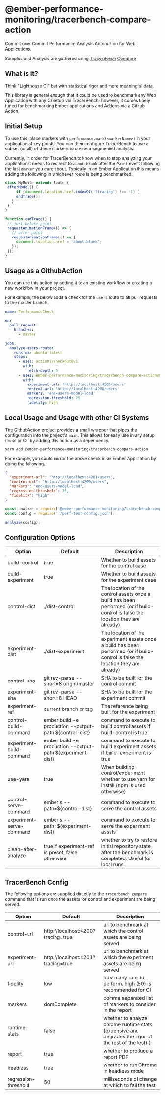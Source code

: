 # @ember-performance-monitoring/tracerbench-compare-action

Commit over Commit Performance Analysis Automation for Web Applications.

Samples and Analysis are gathered using [TracerBench](https://github.com/TracerBench/tracerbench) [Compare](https://github.com/TracerBench/tracerbench/tree/master/packages/cli#tracerbench-compare)

## What is it?

Think "Lighthouse CI" but with statistical rigor and more meaningful data.

This library is general enough that it could be used to benchmark any Web
 Application with any CI setup via TracerBench; however, it comes 
 finely tuned for benchmarking Ember applications and Addons via a 
 Github Action.

## Initial Setup

To use this, place markers with `performance.mark(<markerName>)` in your 
application at key points. You can then configure TracerBench to use a
subset (or all) of these markers to create a segmented analysis.

Currently, in order for TracerBench to know when to stop analyzing your application
 it needs to redirect to `about:blank` after the `Paint` event following the last 
 `marker` you care about. Typically in an Ember Application this means adding the
 following in whichever route is being benchmarked.

 ```ts
class MyRoute extends Route {
  afterModel() {
      if (document.location.href.indexOf('?tracing') !== -1) {
      endTrace();
    }
  }
}

 function endTrace() {
  // just before paint
  requestAnimationFrame(() => {
    // after paint
    requestAnimationFrame(() => {
      document.location.href = 'about:blank';
    });
  });
}
```

## Usage as a GithubAction

You can use this action by adding it to an existing workflow
 or creating a new workflow in your project.

For example, the below adds a check for the `users` route to all
 pull requests to the master branch.

```yml
name: PerformanceCheck

on:
  pull_request:
    branches:
      - master

jobs:
  analyze-users-route:
    runs-on: ubuntu-latest
    steps:
      - uses: actions/checkout@v1
        with:
          fetch-depth: 0
      - uses: ember-performance-monitoring/tracerbench-compare-action@master
        with:
          experiment-url: 'http://localhost:4201/users'
          control-url: 'http://localhost:4200/users'
          markers: 'end-users-model-load'
          regression-threshold: 25
          fidelity: high
```

## Local Usage and Usage with other CI Systems

The GithubAction project provides a small wrapper that pipes
 the configuration into the project's `main`. This allows for easy use in any 
 setup (local or CI) by adding this action as a dependency.

 ```cli
 yarn add @ember-performance-monitoring/tracerbench-compare-action
 ```

For example, you could mirror the above check in an Ember Application by doing the following.

```json
{
  "experiment-url": "http://localhost:4201/users",
  "control-url": "http://localhost:4200/users",
  "markers": "end-users-model-load",
  "regression-threshold": 25,
  "fidelity": "high"
}
```

```js
const analyze = require('@ember-performance-monitoring/tracerbench-compare-action');
const config = require('./perf-test-config.json');

analyze(config);
```

## Configuration Options

| Option | Default | Description |
| ------ | ------- | ----------- |
| build-control | true | Whether to build assets for the control case |
| build-experiment | true | Whether to build assets for the experiment case |
| control-dist | ./dist-control | The location of the control assets once a build has been performed (or if build-control is false the location they are already) |
| experiment-dist | ./dist-experiment | The location of the experiment assets once a build has been performed (or if build-control is false the location they are already) |
| control-sha | git rev-parse --short=8 origin/master | SHA to be built for the control commit |
| experiment-sha | git rev-parse --short=8 HEAD | SHA to be built for the experiment commit |
| experiment-ref | current branch or tag | The reference being built for the experiment |
| control-build-command | ember build -e production --output-path ${control-dist} | command to execute to build control assets if build-control is true
| experiment-build-command | ember build -e production --output-path ${experiment-dist} | command to execute to build experiment assets if build-experiment is true
| use-yarn | true | When building control/experiment whether to use yarn for install (npm is used otherwise) |
| control-serve-command | ember s --path=${control-dist} | command to execute to serve the control assets |
| experiment-serve-command | ember s --path=${experiment-dist} | command to execute to serve the experiment assets |
| clean-after-analyze | true if experiment-ref is preset, false otherwise | whether to try to restore initial repository state after the benchmark is completed. Useful for local runs. |

## TracerBench Config

The following options are supplied directly to the `tracerbench compare` command that is run once the 
assets for control and experiment are being served.

| Option | Default | Description |
| ------ | ------- | ----------- |
| control-url | http://localhost:4200?tracing=true | url to benchmark at which the control assets are being served |
| experiment-url | http://localhost:4201?tracing=true | url to benchmark at which the experiment assets are being served |
| fidelity | low | how many runs to perform. high (50) is recommended for CI |
| markers | domComplete | comma separated list of markers to consider in the report |
| runtime-stats | false | whether to analyze chrome runtime stats (expensive and degrades the rigor of the rest of the test) }
| report | true | whether to produce a report PDF |
| headless | true | whether to run Chrome in headless mode |
| regression-threshold | 50 | milliseconds of change at which to fail the test |
